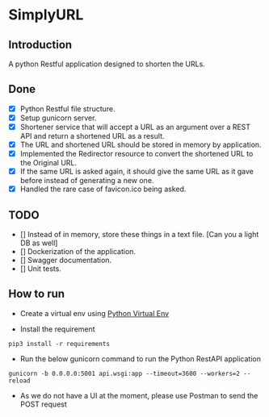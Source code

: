 # SimplyURL

## Introduction

A python Restful application designed to shorten the URLs.

## Done
- [x] Python Restful file structure.
- [x] Setup gunicorn server.
- [x] Shortener service that will accept a URL as an argument over a REST API and return a shortened URL as a result.
- [x] The URL and shortened URL should be stored in memory by application.
- [x] Implemented the Redirector resource to convert the shortened URL to the Original URL.
- [x] If the same URL is asked again, it should give the same URL as it gave before instead of generating a new one.
- [x] Handled the rare case of favicon.ico being asked.

## TODO
- [] Instead of in memory, store these things in a text file. [Can you a light DB as well]
- [] Dockerization of the application.
- [] Swagger documentation.
- [] Unit tests.

## How to run

* Create a virtual env using [Python Virtual Env](https://docs.python-guide.org/dev/virtualenvs/#lower-level-virtualenv)

* Install the requirement
```
pip3 install -r requirements
```

* Run the below gunicorn command to run the Python RestAPI application
```
gunicorn -b 0.0.0.0:5001 api.wsgi:app --timeout=3600 --workers=2 --reload
```

* As we do not have a UI at the moment, please use Postman to send the POST request